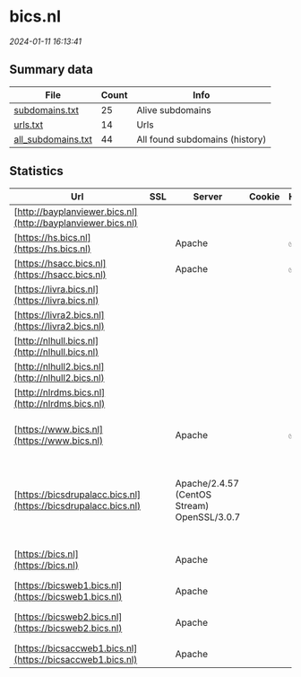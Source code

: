 # bics.nl
*2024-01-11 16:13:41*
## Summary data


| File       | Count | Info |
|------------|-------|------|
|[subdomains.txt](/data/bics.nl/subdomains.txt)|25|Alive subdomains|
|[urls.txt](/data/bics.nl/urls.txt)|14|Urls|
|[all_subdomains.txt](/data/bics.nl/all_subdomains.txt)|44|All found subdomains (history)|


## Statistics


| Url | SSL | Server | Cookie | HSTS | CSP | XFO | XXP | RP | Tech |Title |
|------------|-------|------|------|------|------|------|------|------|------|------|
|[http://bayplanviewer.bics.nl](http://bayplanviewer.bics.nl)| || | | | | | :white_check_mark: |||
|[https://hs.bics.nl](https://hs.bics.nl)| |Apache| |:white_check_mark: | | :white_check_mark: | :white_check_mark: | :white_check_mark: |Apache HTTP Server HSTS|302 Found|
|[https://hsacc.bics.nl](https://hsacc.bics.nl)| |Apache| |:white_check_mark: | | :white_check_mark: | :white_check_mark: | :white_check_mark: |Apache HTTP Server HSTS|302 Found|
|[https://livra.bics.nl](https://livra.bics.nl)| || | | | | | :white_check_mark: |||
|[https://livra2.bics.nl](https://livra2.bics.nl)| || | | | | | :white_check_mark: |HSTS||
|[http://nlhull.bics.nl](http://nlhull.bics.nl)| || | | | | | :white_check_mark: |||
|[http://nlhull2.bics.nl](http://nlhull2.bics.nl)| || | | | | | :white_check_mark: |||
|[http://nlrdms.bics.nl](http://nlrdms.bics.nl)| || | | | | | :white_check_mark: |||
|[https://www.bics.nl](https://www.bics.nl)| |Apache| |:white_check_mark: | | :white_check_mark: | :white_check_mark: | :white_check_mark: |Apache HTTP Server Drupal:7 HSTS PHP:7.2.24|Welkom op de BIC...|
|[https://bicsdrupalacc.bics.nl](https://bicsdrupalacc.bics.nl)| |Apache/2.4.57 (CentOS Stream) OpenSSL/3.0.7| | | | | | :white_check_mark: |Apache HTTP Server:2.4.57 CentOS Drupal:10 OpenSSL:3.0.7 PHP:8.1.14 SDL Tridion|Home | BICS-webs...|
|[https://bics.nl](https://bics.nl)| |Apache| | | | | | :white_check_mark: |Apache HTTP Server|HTTP Server Test...|
|[https://bicsweb1.bics.nl](https://bicsweb1.bics.nl)| |Apache| | | | | | :white_check_mark: |Apache HTTP Server HSTS|302 Found|
|[https://bicsweb2.bics.nl](https://bicsweb2.bics.nl)| |Apache| | | | | | :white_check_mark: |Apache HTTP Server|HTTP Server Test...|
|[https://bicsaccweb1.bics.nl](https://bicsaccweb1.bics.nl)| |Apache| | | | | | :white_check_mark: |Apache HTTP Server HSTS|302 Found|